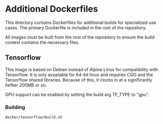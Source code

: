 # Additional Dockerfiles

This directory contains Dockerfiles for additional builds for specialized use cases.
The primary Dockerfile is included in the root of the repository.

All images *must* be built from the root of the repository to ensure the build context
contains the necessary files.

## Tensorflow

This image is based on Debian instead of Alpine Linux for compatibility with Tensorflow.
It is only avsailable for 64-bit linux and requires CGO and the Tensorflow shared libraries.
Because of this, it clocks in at a significantly heftier 200MB or so.

GPU support can be enabled by setting the build arg TF_TYPE to "gpu".

### Building

    docker/tensorflow/build.sh